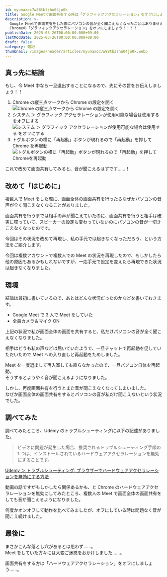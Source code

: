 ```yaml
---
id: myunaxoc7w88tb3shu04jo0k
title: Google Meetで画面共有する時は「グラフィックアクセラレーション」をオフにしよう
description: >-
  Google Meetで画面共有をした際にパソコンの音が全く聞こえなくなったことはありませんか？
  Chromeの「グラフィックアクセラレーション」をオフにしましょう！！！！
publishDate: 2025-03-26T00:00:00.000+09:00
lastModDate: 2025-03-26T00:00:00.000+09:00
draft: false
category: 雑記
thumbnail: /images/header/articles/myunaxoc7w88tb3shu04jo0k.webp
---
```


## 真っ先に結論

もし、今 Meet 中なら一旦退出することになるので、先にその旨をお伝えしましょう！！

1. Chrome の縦三点マークから Chrome の設定を開く  
   ![Chrome の縦三点マークから Chrome の設定を開く](/images/article/migrated/categories/memo/2/openSettings.webp)
1. システム ＞ グラフィック アクセラレーションが使用可能な場合は使用する をオフにする  
   ![システム ＞ グラフィック アクセラレーションが使用可能な場合は使用する をオフにする](/images/article/migrated/categories/memo/2/openSystemSettings.webp)
1. トグルボタンの横に「再起動」ボタンが現れるので「再起動」を押して Chrome を再起動  
   ![トグルボタンの横に「再起動」ボタンが現れるので「再起動」を押してChromeを再起動](/images/article/migrated/categories/memo/2/reboot.webp)

これで改めて画面共有してみると、音が聞こえるはずです……！

## 改めて「はじめに」

複数人で Meet をした際に、画面全体の画面共有を行ったらなぜかパソコンの音声が全く聞こえなくなることがありました。

画面共有を行うまでは相手の声が聞こえていたのに、画面共有を行うと相手は確実に喋っていて、スピーカーの設定も変わっていないのにパソコンの音が一切きこえなくなったのです。

今回はその状況を改めて再現し、私の手元では起きなくなっただろう、という方法をご紹介します。

今回は複数アカウントで複数人での Meet の状況を再現したので、もしかしたら他の原因もあるかもしれないですが、一応手元で設定を変えたら再現できた状況は起きなくなりました。

## 環境

結論は最初に書いているので、あとはどんな状況だったのかなどを書いておきます。

-   Google Meet で 3 人で Meet をしていた
-   全員カメラ＆マイク ON

上記の状況で私が画面全体の画面を共有すると、私だけパソコンの音が全く聞こえなくなりました。

相手はどうも私の声などは届いていたようで、一旦チャットで再起動を促していただいたので Meet への入り直しと再起動をためしました。

Meet を一度退出して再入室しても直らなかったので、一旦パソコン自体を再起動。  
そうするとようやく音が聞こえるようになりました。

しかし、再度画面共有を行うとまた音が聞こえなくなってしまいました。  
なぜか画面全体の画面共有をするとパソコンの音が私だけ聞こえないという状況でした。

## 調べてみた

調べてみたところ、Udemy のトラブルシューティングに以下の記述がありました。

> ビデオに問題が発生した場合、推奨されるトラブルシューティング手順の 1 つは、インストールされているハードウェアアクセラレーションを無効にすることです。

[Udemy ＞ トラブルシューティング: ブラウザーでハードウェアアクセラレーションを無効にする方法](https://support.udemy.com/hc/ja/articles/22543012795799-%E3%83%88%E3%83%A9%E3%83%96%E3%83%AB%E3%82%B7%E3%83%A5%E3%83%BC%E3%83%86%E3%82%A3%E3%83%B3%E3%82%B0-%E3%83%96%E3%83%A9%E3%82%A6%E3%82%B6%E3%83%BC%E3%81%A7%E3%83%8F%E3%83%BC%E3%83%89%E3%82%A6%E3%82%A7%E3%82%A2%E3%82%A2%E3%82%AF%E3%82%BB%E3%83%A9%E3%83%AC%E3%83%BC%E3%82%B7%E3%83%A7%E3%83%B3%E3%82%92%E7%84%A1%E5%8A%B9%E3%81%AB%E3%81%99%E3%82%8B%E6%96%B9%E6%B3%95?)

動画の話ですがもしかしたら関係あるかも、と Chrome のハードウェアアクセラレーションを無効にしてみたところ、複数人の Meet で画面全体の画面共有をしても音が聞こえるようになりました。

何度かオンオフして動作を比べてみましたが、オフにしている時は問題なく音が聞こえ続けました。

## 最後に

まさかこんな落とし穴があるとは思わず……。  
Meet をしていた方々には大変ご迷惑をおかけしました……。

画面共有をする方は「ハードウェアアクセラレーション」をオフにしましょう……。
